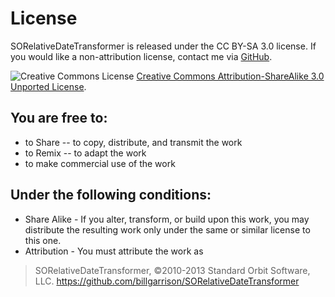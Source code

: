 # License

SORelativeDateTransformer is released under the CC BY-SA 3.0 license. If you would like a non-attribution license, contact me via [GitHub](https://github.com/billgarrison).

![Creative Commons License](http://i.creativecommons.org/l/by-sa/3.0/88x31.png) [Creative Commons Attribution-ShareAlike 3.0 Unported License](http://creativecommons.org/licenses/by-sa/3.0/).

## You are free to:

* to Share -- to copy, distribute, and transmit the work
* to Remix -- to adapt the work
* to make commercial use of the work

## Under the following conditions:

* Share Alike - If you alter, transform, or build upon this work, you may distribute the resulting work only under the same or similar license to this one.
* Attribution - You must attribute the work as

> SORelativeDateTransformer, &copy;2010-2013 Standard Orbit Software, LLC. https://github.com/billgarrison/SORelativeDateTransformer

